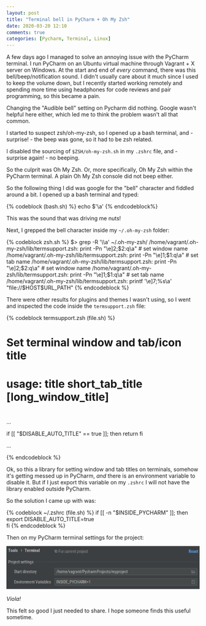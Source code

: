 ```yaml
---
layout: post
title: "Terminal bell in PyCharm + Oh My Zsh"
date: 2020-03-20 12:10
comments: true
categories: [Pycharm, Terminal, Linux]
---
```


A few days ago I managed to solve an annoying issue with the PyCharm terminal. I run PyCharm on an Ubuntu virtual machine through Vagrant + X server on Windows.
At the start and end of *every* command, there was this bell/beep/notification sound.
I didn't usually care about it much since I used to keep the volume down, but I recently started working remotely and spending more time using headphones for code reviews and pair programming, so this became a pain.

Changing the "Audible bell" setting on Pycharm did nothing. Google wasn't helpful here either, which led me to think the problem wasn't all that common.

I started to suspect zsh/oh-my-zsh, so I opened up a bash terminal, and - surprise! - the beep was gone, so it had to be zsh related.

I disabled the sourcing of `$ZSH/oh-my-zsh.sh` in my `.zshrc` file, and - surprise again! - no beeping. 

So the culprit was Oh My Zsh. Or, more specifically, Oh My Zsh within the PyCharm terminal. A plain Oh My Zsh console did not beep either.

So the following thing I did was google for the "bell" character and fiddled around a bit. I opened up a bash terminal and typed:

{% codeblock (bash.sh) %}
echo $'\a'
{% endcodeblock%}

This was the sound that was driving me nuts!

Next, I grepped the bell character inside my `~/.oh-my-zsh` folder:

{% codeblock zsh.sh %}
$> grep -R '\\a' ~/.oh-my-zsh/
/home/vagrant/.oh-my-zsh/lib/termsupport.zsh:      print -Pn "\e]2;$2:q\a" # set window name
/home/vagrant/.oh-my-zsh/lib/termsupport.zsh:      print -Pn "\e]1;$1:q\a" # set tab name
/home/vagrant/.oh-my-zsh/lib/termsupport.zsh:        print -Pn "\e]2;$2:q\a" # set window name
/home/vagrant/.oh-my-zsh/lib/termsupport.zsh:        print -Pn "\e]1;$1:q\a" # set tab name
/home/vagrant/.oh-my-zsh/lib/termsupport.zsh:    printf '\e]7;%s\a' "file://$HOST$URL_PATH"
{% endcodeblock %}

There were other results for plugins and themes I wasn't using, so I went and inspected the code inside the `termsupport.zsh` file:

{% codeblock termsupport.zsh (file.sh) %}
# Set terminal window and tab/icon title                                                                                                         #
# usage: title short_tab_title [long_window_title]
#

...

if [[ "$DISABLE_AUTO_TITLE" == true ]]; then
  return
fi

...

{% endcodeblock %}

Ok, so this a library for setting window and tab titles on terminals, somehow it's getting messed up in PyCharm, *and* there is an environment variable to disable it. But if I just export this variable on my `.zshrc` I will not have the library enabled outside PyCharm.

So the solution I came up with was:

{% codeblock ~/.zshrc (file.sh) %}
if [[ -n "$INSIDE_PYCHARM"  ]]; then
  export DISABLE_AUTO_TITLE=true  
fi
{% endcodeblock %}

Then on my PyCharm terminal settings for the project:

![image](/assets/images/pycharm-term.png)

*Viola!*

This felt so good I just needed to share. I hope someone finds this useful sometime.


